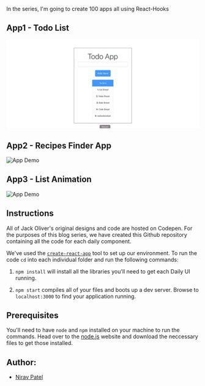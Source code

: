 
In the series, I'm going to create 100 apps all using React-Hooks
## App1 - Todo List
![App Demo](/1-todo-list/demo/app1demo.gif)

## App2 - Recipes Finder App
![App Demo](/2-recipe-app/demo/app2demo.gif)

## App3 - List Animation
![App Demo](/3-list-animate/demo/app3demo.gif)

## Instructions
All of Jack Oliver's original designs and code are hosted on Codepen. For the purposes of this blog series, we have created this Github repository containing all the code for each daily component. 

We've used the [`create-react-app`](https://github.com/facebookincubator/create-react-app) tool to set up our environment. To run the code `cd` into each individual folder and run the following commands:

1. `npm install` will install all the libraries you'll need to get each Daily UI running.

2. `npm start` compiles all of your files and boots up a dev server. Browse to `localhost:3000` to find your application running.


## Prerequisites
You'll need to have `node` and `npm` installed on your machine to run the commands. Head over to the [node.js](https://nodejs.org/en/) website and download the neccessary files to get those installed. 

## Author:

* [Nirav Patel](https://github.com/Niravpatel129) 
